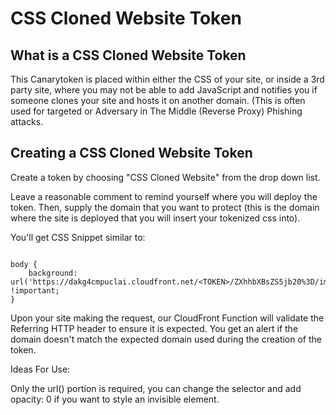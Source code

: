 # CSS Cloned Website Token

## What is a CSS Cloned Website Token

This Canarytoken is placed within either the CSS of your site, or inside a 3rd party site, where you may not be able to add JavaScript and notifies you if someone clones your site and hosts it on another domain. (This is often used for targeted or Adversary in The Middle (Reverse Proxy) Phishing attacks.

## Creating a CSS Cloned Website Token

Create a token by choosing "CSS Cloned Website" from the drop down list.

Leave a reasonable comment to remind yourself where you will deploy the token. Then, supply the domain that you want to protect (this is the domain where the site is deployed that you will insert your tokenized css into).

You'll get CSS Snippet similar to:

```

body {
    background: url('https://dakg4cmpuclai.cloudfront.net/<TOKEN>/ZXhhbXBsZS5jb20%3D/img.gif') !important;
}

```

Upon your site making the request, our CloudFront Function will validate the Referring HTTP header to ensure it is expected. You get an alert if the domain doesn't match the expected domain used during the creation of the token.

Ideas For Use:

Only the url() portion is required, you can change the selector and add opacity: 0 if you want to style an invisible element.

